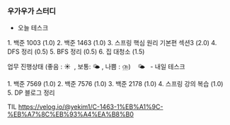 ﻿### 우가우가 스터디

 - 오늘 테스크

1. 백준 1003 (1.0)
2. 백준 1463 (1.0)
3. 스프링 핵심 원리 기본편 섹션3 (2.0)
4. DFS 정리 (0.5)
5. BFS 정리 (0.5)
6. 집 대청소 (1.5)

업무 진행상태 (좋음 : ☀  , 보통: 🌤 , 나쁨 : ⛈)    
🌤
   
 - 내일 테스크 
  
 1. 백준 7569 (1.0)
 2. 백준 7576 (1.0)
 3. 백준 2178 (1.0)
 4. 스프링 강의 복습 (1.0)
 5. DP 블로그 정리
 
TIL
https://velog.io/@yekim1/C-1463-1%EB%A1%9C-%EB%A7%8C%EB%93%A4%EA%B8%B0